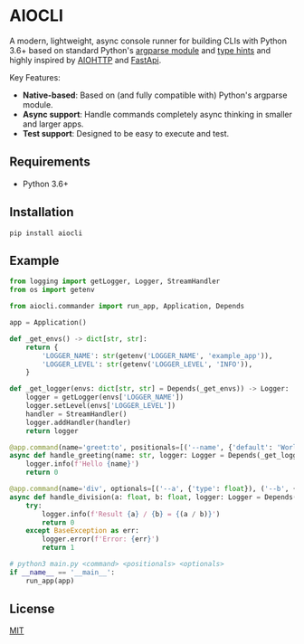 # AIOCLI

A modern, lightweight, async console runner for building CLIs with Python 3.6+ based on standard Python's [argparse module](https://docs.python.org/3/library/argparse.html) and [type hints](https://docs.python.org/3/library/typing.html) and highly inspired by [AIOHTTP](https://github.com/aio-libs/aiohttp) and [FastApi](https://github.com/tiangolo/fastapi).

Key Features:

* **Native-based**: Based on (and fully compatible with) Python's argparse module.
* **Async support**: Handle commands completely async thinking in smaller and larger apps.
* **Test support**: Designed to be easy to execute and test.

## Requirements

- Python 3.6+

## Installation

```shell
pip install aiocli
```

## Example

```Python
from logging import getLogger, Logger, StreamHandler
from os import getenv

from aiocli.commander import run_app, Application, Depends

app = Application()

def _get_envs() -> dict[str, str]:
    return {
        'LOGGER_NAME': str(getenv('LOGGER_NAME', 'example_app')),
        'LOGGER_LEVEL': str(getenv('LOGGER_LEVEL', 'INFO')),
    }

def _get_logger(envs: dict[str, str] = Depends(_get_envs)) -> Logger:
    logger = getLogger(envs['LOGGER_NAME'])
    logger.setLevel(envs['LOGGER_LEVEL'])
    handler = StreamHandler()
    logger.addHandler(handler)
    return logger

@app.command(name='greet:to', positionals=[('--name', {'default': 'World!'})])
async def handle_greeting(name: str, logger: Logger = Depends(_get_logger)) -> int:
    logger.info(f'Hello {name}')
    return 0

@app.command(name='div', optionals=[('--a', {'type': float}), ('--b', {'type': float})])
async def handle_division(a: float, b: float, logger: Logger = Depends(_get_logger)) -> int:
    try:
        logger.info(f'Result {a} / {b} = {(a / b)}')
        return 0
    except BaseException as err:
        logger.error(f'Error: {err}')
        return 1

# python3 main.py <command> <positionals> <optionals>
if __name__ == '__main__':
    run_app(app)
```

## License

[MIT](https://github.com/ticdenis/python-aiocli/blob/master/LICENSE)
